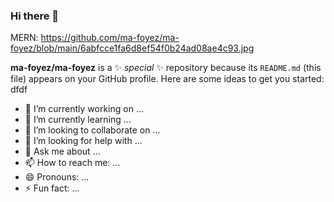 ### Hi there 👋
MERN: https://github.com/ma-foyez/ma-foyez/blob/main/6abfcce1fa6d8ef54f0b24ad08ae4c93.jpg

**ma-foyez/ma-foyez** is a ✨ _special_ ✨ repository because its `README.md` (this file) appears on your GitHub profile.
Here are some ideas to get you started:
dfdf
- 🔭 I’m currently working on ...
- 🌱 I’m currently learning ...
- 👯 I’m looking to collaborate on ...
- 🤔 I’m looking for help with ...
- 💬 Ask me about ...
- 📫 How to reach me: ...
- 😄 Pronouns: ...
- ⚡ Fun fact: ...
